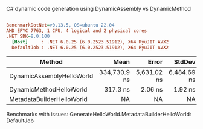 C# dynamic code generation using DynamicAssembly vs DynamicMethod
``` ini

BenchmarkDotNet=v0.13.5, OS=ubuntu 22.04
AMD EPYC 7763, 1 CPU, 4 logical and 2 physical cores
.NET SDK=8.0.100
  [Host]     : .NET 6.0.25 (6.0.2523.51912), X64 RyuJIT AVX2
  DefaultJob : .NET 6.0.25 (6.0.2523.51912), X64 RyuJIT AVX2


```
|                    Method |         Mean |       Error |      StdDev |   Gen0 |   Gen1 |   Gen2 | Allocated |
|-------------------------- |-------------:|------------:|------------:|-------:|-------:|-------:|----------:|
| DynamicAssemblyHelloWorld | 334,730.9 ns | 5,631.02 ns | 6,484.69 ns | 1.9531 | 1.9531 | 1.9531 |    5304 B |
|   DynamicMethodHelloWorld |     317.3 ns |     2.06 ns |     1.92 ns | 0.0105 |      - |      - |     888 B |
| MetadataBuilderHelloWorld |           NA |          NA |          NA |      - |      - |      - |         - |

Benchmarks with issues:
  GenerateHelloWorld.MetadataBuilderHelloWorld: DefaultJob
